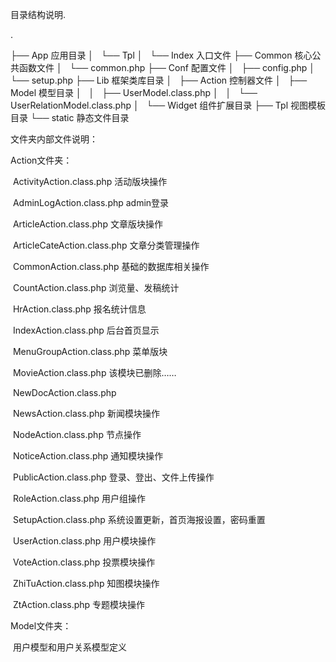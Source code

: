 目录结构说明.

.

├── App					应用目录
│   └── Tpl
│       └── Index			入口文件
├── Common				核心公共函数文件
│   └── common.php
├── Conf					配置文件
│   ├── config.php
│   └── setup.php
├── Lib					框架类库目录
│   ├── Action				控制器文件
│   ├── Model				模型目录
│   │   ├── UserModel.class.php
│   │   └── UserRelationModel.class.php
│   └── Widget			组件扩展目录
├── Tpl					视图模板目录
└── static					静态文件目录





文件夹内部文件说明：

Action文件夹：

​	ActivityAction.class.php		活动版块操作

​	AdminLogAction.class.php		admin登录

​	ArticleAction.class.php		文章版块操作

​	ArticleCateAction.class.php	文章分类管理操作

​	CommonAction.class.php		基础的数据库相关操作

​	CountAction.class.php		浏览量、发稿统计

​	HrAction.class.php			报名统计信息

​	IndexAction.class.php			后台首页显示

​	MenuGroupAction.class.php	菜单版块

​	MovieAction.class.php		该模块已删除……

​	NewDocAction.class.php		

​	NewsAction.class.php			新闻模块操作

​	NodeAction.class.php			节点操作

​	NoticeAction.class.php		通知模块操作

​	PublicAction.class.php		登录、登出、文件上传操作

​	RoleAction.class.php			用户组操作

​	SetupAction.class.php			系统设置更新，首页海报设置，密码重置

​	UserAction.class.php			用户模块操作

​	VoteAction.class.php			投票模块操作

​	ZhiTuAction.class.php			知图模块操作

​	ZtAction.class.php			专题模块操作

Model文件夹：

​	用户模型和用户关系模型定义













​	